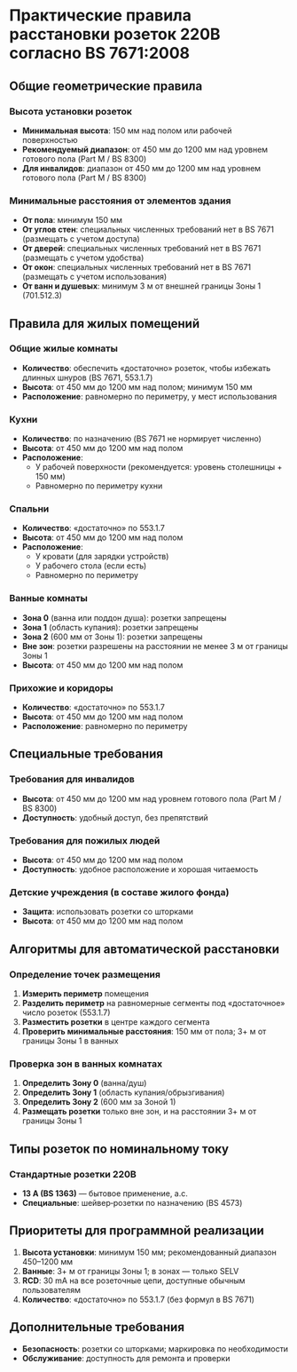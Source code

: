 # Практические правила расстановки розеток 220В согласно BS 7671:2008

## Общие геометрические правила

### Высота установки розеток
- **Минимальная высота**: 150 мм над полом или рабочей поверхностью
- **Рекомендуемый диапазон**: от 450 мм до 1200 мм над уровнем готового пола (Part M / BS 8300)
- **Для инвалидов**: диапазон от 450 мм до 1200 мм над уровнем готового пола (Part M / BS 8300)

### Минимальные расстояния от элементов здания
- **От пола**: минимум 150 мм
- **От углов стен**: специальных численных требований нет в BS 7671 (размещать с учетом доступа)
- **От дверей**: специальных численных требований нет в BS 7671 (размещать с учетом удобства)
- **От окон**: специальных численных требований нет в BS 7671 (размещать с учетом использования)
- **От ванн и душевых**: минимум 3 м от внешней границы Зоны 1 (701.512.3)

## Правила для жилых помещений

### Общие жилые комнаты
- **Количество**: обеспечить «достаточно» розеток, чтобы избежать длинных шнуров (BS 7671, 553.1.7)
- **Высота**: от 450 мм до 1200 мм над полом; минимум 150 мм
- **Расположение**: равномерно по периметру, у мест использования

### Кухни
- **Количество**: по назначению (BS 7671 не нормирует численно)
- **Высота**: от 450 мм до 1200 мм над полом
- **Расположение**: 
  - У рабочей поверхности (рекомендуется: уровень столешницы + 150 мм)
  - Равномерно по периметру кухни

### Спальни
- **Количество**: «достаточно» по 553.1.7
- **Высота**: от 450 мм до 1200 мм над полом
- **Расположение**: 
  - У кровати (для зарядки устройств)
  - У рабочего стола (если есть)
  - Равномерно по периметру

### Ванные комнаты
- **Зона 0** (ванна или поддон душа): розетки запрещены
- **Зона 1** (область купания): розетки запрещены
- **Зона 2** (600 мм от Зоны 1): розетки запрещены
- **Вне зон**: розетки разрешены на расстоянии не менее 3 м от границы Зоны 1
- **Высота**: от 450 мм до 1200 мм над полом

### Прихожие и коридоры
- **Количество**: «достаточно» по 553.1.7
- **Высота**: от 450 мм до 1200 мм над полом
- **Расположение**: равномерно по периметру

## Специальные требования

### Требования для инвалидов
- **Высота**: от 450 мм до 1200 мм над уровнем готового пола (Part M / BS 8300)
- **Доступность**: удобный доступ, без препятствий

### Требования для пожилых людей
- **Высота**: от 450 мм до 1200 мм над полом
- **Доступность**: удобное расположение и хорошая читаемость

### Детские учреждения (в составе жилого фонда)
- **Защита**: использовать розетки со шторками
- **Высота**: от 450 мм до 1200 мм над полом

## Алгоритмы для автоматической расстановки

### Определение точек размещения
1. **Измерить периметр** помещения
2. **Разделить периметр** на равномерные сегменты под «достаточное» число розеток (553.1.7)
3. **Разместить розетки** в центре каждого сегмента
4. **Проверить минимальные расстояния**: 150 мм от пола; 3+ м от границы Зоны 1 в ванных

### Проверка зон в ванных комнатах
1. **Определить Зону 0** (ванна/душ)
2. **Определить Зону 1** (область купания/обрызгивания)
3. **Определить Зону 2** (600 мм за Зоной 1)
4. **Размещать розетки** только вне зон, и на расстоянии 3+ м от границы Зоны 1

## Типы розеток по номинальному току

### Стандартные розетки 220В
- **13 A (BS 1363)** — бытовое применение, a.c.
- **Специальные**: шейвер‑розетки по назначению (BS 4573)

## Приоритеты для программной реализации
1. **Высота установки**: минимум 150 мм; рекомендованный диапазон 450–1200 мм
2. **Ванные**: 3+ м от границы Зоны 1; в зонах — только SELV
3. **RCD**: 30 mA на все розеточные цепи, доступные обычным пользователям
4. **Количество**: «достаточно» по 553.1.7 (без формул в BS 7671)

## Дополнительные требования
- **Безопасность**: розетки со шторками; маркировка по необходимости
- **Обслуживание**: доступность для ремонта и проверки




